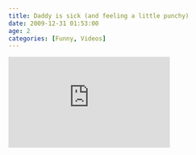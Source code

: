 ```yaml
---
title: Daddy is sick (and feeling a little punchy)
date: 2009-12-31 01:53:00
age: 2
categories: [Funny, Videos]
---
```

<iframe src="https://skydrive.live.com/embed?cid=F443C8FEC5D6FFCE&amp;resid=F443C8FEC5D6FFCE%21231&amp;authkey=APgWZbvKqMrmDV0" frameborder="0" scrolling="no" width="320" height="180"></iframe>
